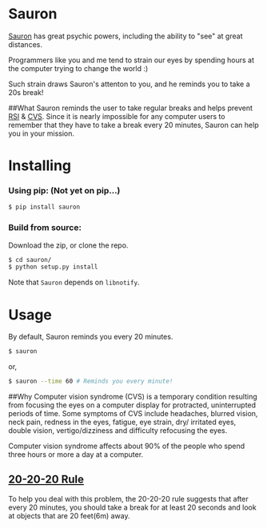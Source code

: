 # Sauron

[Sauron](http://en.wikipedia.org/wiki/Sauron) has great psychic powers, including the ability to "see" at great distances.

Programmers like you and me tend to strain our eyes by spending hours at the computer trying to change the world :)

Such strain draws Sauron's attenton to you, and he reminds you to take a 20s break!

##What
Sauron reminds the user to take regular breaks and helps prevent [RSI](http://en.wikipedia.org/wiki/Repetitive_strain_injury) & [CVS](http://en.wikipedia.org/wiki/Computer_vision_syndrome).
Since it  is nearly impossible for any computer users to remember that they have to take a break every 20 minutes, Sauron can help you in your mission.

Installing
==========

### Using pip: (Not yet on pip...)

```sh
$ pip install sauron
```
### Build from source:
Download the zip, or clone the repo.

```sh
$ cd sauron/
$ python setup.py install
```

Note that ```Sauron``` depends on ```libnotify```.

Usage
=====
By default, Sauron reminds you every 20 minutes.

```sh
$ sauron
```
or,

```sh
$ sauron --time 60 # Reminds you every minute!
```

##Why
Computer vision syndrome (CVS) is a temporary condition resulting from focusing the eyes on a computer display for protracted, uninterrupted periods of time. Some symptoms of CVS include headaches, blurred vision, neck pain, redness in the eyes, fatigue, eye strain, dry/ irritated eyes, double vision, vertigo/dizziness and difficulty refocusing the eyes.

Computer vision syndrome affects about 90% of the people who spend three hours or more a day at a computer.

## [20-20-20 Rule](http://visianinfo.com/the-20-20-20-rule-preventing-digital-eye-strain/)
To help you deal with this problem, the 20-20-20 rule suggests that after every 20 minutes, you should take a break for at least 20 seconds and look at objects that are 20 feet(6m) away.
